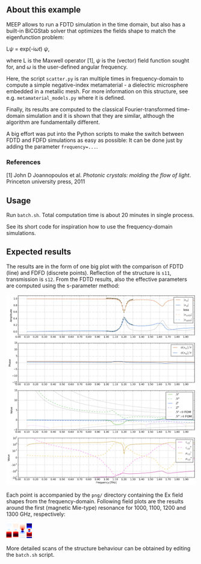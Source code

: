## About this example
MEEP allows to run a FDTD simulation in the time domain, but also has a built-in BiCGStab solver that optimizes the fields shape to match the eigenfunction problem:

L*ψ* = exp(-i*ωt*) *ψ*, 

where L is the Maxwell operator [1], *ψ* is the (vector) field function sought for, and *ω* is the user-defined angular frequency.

Here, the script `scatter.py` is ran multiple times in frequency-domain to compute a simple negative-index metamaterial - a dielectric microsphere embedded in a metallic mesh.  For more information on this structure, see e.g. `metamaterial_models.py` where it is defined.

Finally, its results are computed to the classical Fourier-transformed time-domain simulation and it is shown that they are similar, although the algorithm are fundamentally different.

A big effort was put into the Python scripts to make the switch between FDTD and FDFD simulations as easy as possible: It can be done just by adding the parameter `frequency=...`.

### References
[1] John D Joannopoulos et al. *Photonic crystals: molding the flow of light*. Princeton university press, 2011


## Usage
Run `batch.sh`. Total computation time is about 20 minutes in single process. 

See its short code for inspiration how to use the frequency-domain simulations.


## Expected results
The results are in the form of one big plot with the comparison of FDTD (line) and FDFD (discrete points). Reflection of the structure is `s11`, transmission is `s12`. From the FDTD results, also the effective parameters are computed using the s-parameter method:

![The result of the batch.sh script](./SphereArray_simtime=1.000e-10_wirethick=1.000e-05.png)

Each point is accompanied by the `png/` directory containing the Ex field shapes from the frequency-domain. Following field plots are the results around the first (magnetic Mie-type) resonance for 1000, 1100, 1200 and 1300 GHz, respectively:

![The Ex field amplitude at the frequency of 1.00 THz](./png/At1.000e+12Hz_at_x0.000e+00_tinf.png)
![The Ex field amplitude at the frequency of 1.10 THz](./png/At1.100e+12Hz_at_x0.000e+00_tinf.png)
![The Ex field amplitude at the frequency of 1.20 THz](./png/At1.200e+12Hz_at_x0.000e+00_tinf.png)
![The Ex field amplitude at the frequency of 1.30 THz](./png/At1.300e+12Hz_at_x0.000e+00_tinf.png)

More detailed scans of the structure behaviour can be obtained by editing the `batch.sh` script. 

